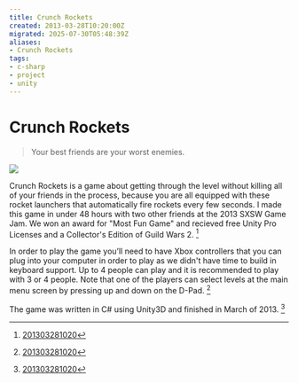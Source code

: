 ```yaml
---
title: Crunch Rockets
created: 2013-03-28T10:20:00Z
migrated: 2025-07-30T05:48:39Z
aliases:
- Crunch Rockets
tags:
- c-sharp
- project
- unity
---
```


# Crunch Rockets

> Your best friends are your worst enemies.

![](https://www.youtube.com/watch?v=07iK9yag-aw)

Crunch Rockets is a game about getting through the level without killing all of your friends in the process, because you are all equipped with these rocket launchers that automatically fire rockets every few seconds. I made this game in under 48 hours with two other friends at the 2013 SXSW Game Jam. We won an award for "Most Fun Game" and recieved free Unity Pro Licenses and a Collector's Edition of Guild Wars 2. [^1]

In order to play the game you’ll need to have Xbox controllers that you can plug into your computer in order to play as we didn't have time to build in keyboard support. Up to 4 people can play and it is recommended to play with 3 or 4 people. Note that one of the players can select levels at the main menu screen by pressing up and down on the D-Pad. [^1]

The game was written in C# using Unity3D and finished in March of 2013. [^1]

[^1]: [201303281020](../entries/201303281020.md)
